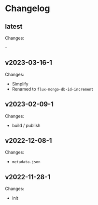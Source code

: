 # Changelog

## latest

Changes:

\-

## v2023-03-16-1

Changes:

- Simplify
- Renamed to `flux-mongo-db-id-increment`

## v2023-02-09-1

Changes:

- build / publish

## v2022-12-08-1

Changes:

- `metadata.json`

## v2022-11-28-1

Changes:

- init

